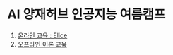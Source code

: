 # AI 양재허브 인공지능 여름캠프
1. [온라인 교육 : Elice](https://github.com/shp1204/AI-College/tree/master/Elice)
2. [오프라인 이론 교육](https://github.com/shp1204/AI-College/tree/master/BASIC)

